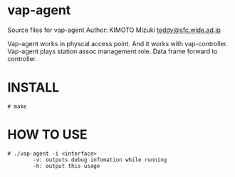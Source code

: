 vap-agent
==========
Source files for vap-agent 
Author: KIMOTO Mizuki <teddy@sfc.wide.ad.jp>

Vap-agent works in physcal access point. And it works with vap-controller.
Vap-agent plays station assoc management role. Data frame forward to controller.

INSTALL
======

	# make 

HOW TO USE
======

	# ./vap-agent -i <interface>
    		-v: outputs debug infomation while running
    		-h: output this usage
